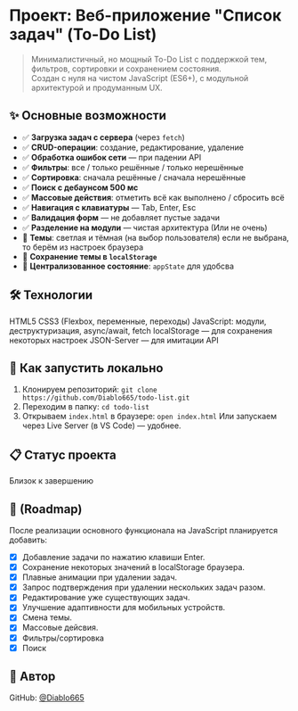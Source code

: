 # Проект: Веб-приложение "Список задач" (To-Do List)

> Минималистичный, но мощный To-Do List с поддержкой тем, фильтров, сортировки и сохранением состояния.  
> Создан с нуля на чистом JavaScript (ES6+), с модульной архитектурой и продуманным UX.

## ✨ Основные возможности

- ✅ **Загрузка задач с сервера** (через `fetch`)
- ✅ **CRUD-операции**: создание, редактирование, удаление
- ✅ **Обработка ошибок сети** — при падении API
- ✅ **Фильтры**: все / только решённые / только нерешённые
- ✅ **Сортировка**: сначала решённые / сначала нерешённые
- ✅ **Поиск с дебаунсом 500 мс** 
- ✅ **Массовые действия**: отметить всё как выполнено / сбросить всё
- ✅ **Навигация с клавиатуры** — Tab, Enter, Esc
- ✅ **Валидация форм** — не добавляет пустые задачи
- ✅ **Разделение на модули** — чистая архитектура (Или не очень)
- 🌟 **Темы**: светлая и тёмная (на выбор пользователя) если не выбрана, то берём из настроек браузера
- 💾 **Сохранение темы в `localStorage`**
- 🧠 **Централизованное состояние**: `appState` для удобсва

## 🛠️ Технологии

HTML5
CSS3 (Flexbox, переменные, переходы)
JavaScript: модули, деструктуризация, async/await, fetch
localStorage — для сохранения некоторых настроек
JSON-Server — для имитации API 

## 🚀 Как запустить локально

 1. Клонируем репозиторий:
   ```git clone https://github.com/Diablo665/todo-list.git```
 2. Переходим в папку:
    ``` cd todo-list ```
 3. Открываем `index.html` в браузере:
    ```open index.html```
    Или запускаем через Live Server (в VS Code) — удобнее.

## 📋 Статус проекта

Близок к завершению

## 🎯 (Roadmap)
После реализации основного функционала на JavaScript планируется добавить:
- [x] Добавление задачи по нажатию клавиши Enter.
- [x] Сохранение некоторых значений в localStorage браузера.
- [x] Плавные анимации при удалении задач.
- [x] Запрос подтверждения при удалении нескольких задач разом.
- [x] Редактирование уже существующих задач.
- [x] Улучшение адаптивности для мобильных устройств.
- [x] Смена темы.
- [x] Массовые дейсвия.
- [x] Фильтры/сортировка
- [x] Поиск

## 👤 Автор
GitHub: [@Diablo665](https://github.com/Diablo665)
